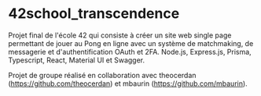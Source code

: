 # 42school_transcendence
Projet final de l'école 42 qui consiste à créer un site web single page permettant de jouer au Pong en ligne avec un système de matchmaking, de messagerie et d'authentification OAuth et 2FA. Node.js, Express.js, Prisma, Typescript, React, Material UI et Swagger.

Projet de groupe réalisé en collaboration avec theocerdan (https://github.com/theocerdan) et mbaurin (https://github.com/mbaurin).
